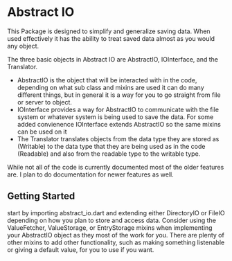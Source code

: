 # Abstract IO

This Package is designed to simplify and generalize saving data. When used effectively it has the ability to treat saved data almost as you would any object.

The three basic objects in Abstract IO are AbstractIO, IOInterface, and the Translator.
- AbstractIO is the object that will be interacted with in the code, depending on what sub class and mixins are used it can do many different things, but in general it is a way for you to go straight from file or server to object.
- IOInterface provides a way for AbstractIO to communicate with the file system or whatever system is being used to save the data. For some added convienence IOInterface extends AbstractIO so the same mixins can be used on it
- The Translator translates objects from the data type they are stored as (Writable) to the data type that they are being used as in the code (Readable) and also from the readable type to the writable type.

While not all of the code is currently documented most of the older features are. I plan to do documentation for newer features as well.

## Getting Started

start by importing abstract_io.dart and extending either DirectoryIO or FileIO depending on how you plan to store and access data. Consider using the ValueFetcher, ValueStorage, or EntryStorage mixins when implementing your AbstractIO object as they most of the work for you. There are plenty of other mixins to add other functionality, such as making something listenable or giving a default value, for you to use if you want.
